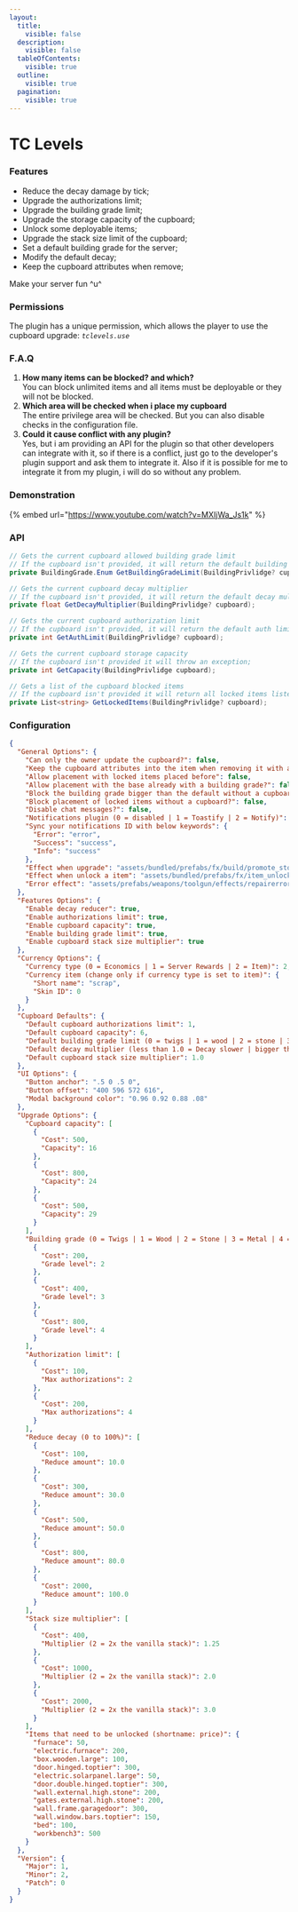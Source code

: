 ```yaml
---
layout:
  title:
    visible: false
  description:
    visible: false
  tableOfContents:
    visible: true
  outline:
    visible: true
  pagination:
    visible: true
---
```


# TC Levels

### Features

* Reduce the decay damage by tick;
* Upgrade the authorizations limit;
* Upgrade the building grade limit;
* Upgrade the storage capacity of the cupboard;
* Unlock some deployable items;
* Upgrade the stack size limit of the cupboard;
* Set a default building grade for the server;
* Modify the default decay;
* Keep the cupboard attributes when remove;

Make your server fun ^u^

### Permissions

The plugin has a unique permission, which allows the player to use the cupboard upgrade: _`tclevels.use`_

### F.A.Q

1. **How many items can be blocked? and which?**\
   You can block unlimited items and all items must be deployable or they will not be blocked.
2. **Which area will be checked when i place my cupboard**\
   The entire privilege area will be checked. But you can also disable checks in the configuration file.
3. **Could it cause conflict with any plugin?**\
   Yes, but i am providing an API for the plugin so that other developers can integrate with it, so if there is a conflict, just go to the developer's plugin support and ask them to integrate it. Also if it is possible for me to integrate it from my plugin, i will do so without any problem.

### Demonstration

{% embed url="https://www.youtube.com/watch?v=MXIjWa_Js1k" %}

### API

```cs
// Gets the current cupboard allowed building grade limit
// If the cupboard isn't provided, it will return the default building grade limit of the config;
private BuildingGrade.Enum GetBuildingGradeLimit(BuildingPrivlidge? cupboard);

// Gets the current cupboard decay multiplier
// If the cupboard isn't provided, it will return the default decay multiplier of the config;
private float GetDecayMultiplier(BuildingPrivlidge? cupboard);

// Gets the current cupboard authorization limit
// If the cupboard isn't provided, it will return the default auth limit of the config;
private int GetAuthLimit(BuildingPrivlidge? cupboard);

// Gets the current cupboard storage capacity
// If the cupboard isn't provided it will throw an exception;
private int GetCapacity(BuildingPrivlidge cupboard);

// Gets a list of the cupboard blocked items
// If the cupboard isn't provided it will return all locked items listed in the config;
private List<string> GetLockedItems(BuildingPrivlidge? cupboard);
```

### Configuration

```json
{
  "General Options": {
    "Can only the owner update the cupboard?": false,
    "Keep the cupboard attributes into the item when removing it with a removal tool?": true,
    "Allow placement with locked items placed before": false,
    "Allow placement with the base already with a building grade?": false,
    "Block the building grade bigger than the default without a cupboard?": true,
    "Block placement of locked items without a cupboard?": false,
    "Disable chat messages?": false,
    "Notifications plugin (0 = disabled | 1 = Toastify | 2 = Notify)": 1,
    "Sync your notifications ID with below keywords": {
      "Error": "error",
      "Success": "success",
      "Info": "success"
    },
    "Effect when upgrade": "assets/bundled/prefabs/fx/build/promote_stone.prefab",
    "Effect when unlock a item": "assets/bundled/prefabs/fx/item_unlock.prefab",
    "Error effect": "assets/prefabs/weapons/toolgun/effects/repairerror.prefab"
  },
  "Features Options": {
    "Enable decay reducer": true,
    "Enable authorizations limit": true,
    "Enable cupboard capacity": true,
    "Enable building grade limit": true,
    "Enable cupboard stack size multiplier": true
  },
  "Currency Options": {
    "Currency type (0 = Economics | 1 = Server Rewards | 2 = Item)": 2,
    "Currency item (change only if currency type is set to item)": {
      "Short name": "scrap",
      "Skin ID": 0
    }
  },
  "Cupboard Defaults": {
    "Default cupboard authorizations limit": 1,
    "Default cupboard capacity": 6,
    "Default building grade limit (0 = twigs | 1 = wood | 2 = stone | 3 = metal | 4 = top tier)": 1,
    "Default decay multiplier (less than 1.0 = Decay slower | bigger than 1.0 = Decay faster)": 1.0,
    "Default cupboard stack size multiplier": 1.0
  },
  "UI Options": {
    "Button anchor": ".5 0 .5 0",
    "Button offset": "400 596 572 616",
    "Modal background color": "0.96 0.92 0.88 .08"
  },
  "Upgrade Options": {
    "Cupboard capacity": [
      {
        "Cost": 500,
        "Capacity": 16
      },
      {
        "Cost": 800,
        "Capacity": 24
      },
      {
        "Cost": 500,
        "Capacity": 29
      }
    ],
    "Building grade (0 = Twigs | 1 = Wood | 2 = Stone | 3 = Metal | 4 = Top Tier)": [
      {
        "Cost": 200,
        "Grade level": 2
      },
      {
        "Cost": 400,
        "Grade level": 3
      },
      {
        "Cost": 800,
        "Grade level": 4
      }
    ],
    "Authorization limit": [
      {
        "Cost": 100,
        "Max authorizations": 2
      },
      {
        "Cost": 200,
        "Max authorizations": 4
      }
    ],
    "Reduce decay (0 to 100%)": [
      {
        "Cost": 100,
        "Reduce amount": 10.0
      },
      {
        "Cost": 300,
        "Reduce amount": 30.0
      },
      {
        "Cost": 500,
        "Reduce amount": 50.0
      },
      {
        "Cost": 800,
        "Reduce amount": 80.0
      },
      {
        "Cost": 2000,
        "Reduce amount": 100.0
      }
    ],
    "Stack size multiplier": [
      {
        "Cost": 400,
        "Multiplier (2 = 2x the vanilla stack)": 1.25
      },
      {
        "Cost": 1000,
        "Multiplier (2 = 2x the vanilla stack)": 2.0
      },
      {
        "Cost": 2000,
        "Multiplier (2 = 2x the vanilla stack)": 3.0
      }
    ],
    "Items that need to be unlocked (shortname: price)": {
      "furnace": 50,
      "electric.furnace": 200,
      "box.wooden.large": 100,
      "door.hinged.toptier": 300,
      "electric.solarpanel.large": 50,
      "door.double.hinged.toptier": 300,
      "wall.external.high.stone": 200,
      "gates.external.high.stone": 200,
      "wall.frame.garagedoor": 300,
      "wall.window.bars.toptier": 150,
      "bed": 100,
      "workbench3": 500
    }
  },
  "Version": {
    "Major": 1,
    "Minor": 2,
    "Patch": 0
  }
}
```
